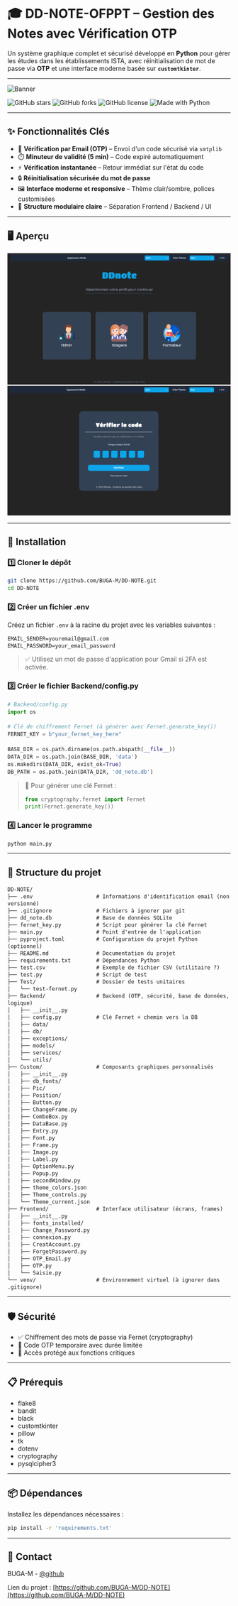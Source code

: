 # 🎓 DD-NOTE-OFPPT – Gestion des Notes avec Vérification OTP

Un système graphique complet et sécurisé développé en **Python** pour gérer les études dans les établissements ISTA, avec réinitialisation de mot de passe via **OTP** et une interface moderne basée sur **`customtkinter`**.

---

![Banner](./assets/banner.png)

![GitHub stars](https://img.shields.io/github/stars/BUGA-M/DD-NOTE?style=flat-square)
![GitHub forks](https://img.shields.io/github/forks/BUGA-M/DD-NOTE?style=flat-square)
![GitHub license](https://img.shields.io/github/license/BUGA-M/DD-NOTE?style=flat-square)
![Made with Python](https://img.shields.io/badge/Made%20with-Python-blue?style=flat-square)

---

## ✨ Fonctionnalités Clés

- 🔐 **Vérification par Email (OTP)** – Envoi d'un code sécurisé via `smtplib`
- ⏱️ **Minuteur de validité (5 min)** – Code expiré automatiquement
- ⚡ **Vérification instantanée** – Retour immédiat sur l'état du code
- 🔒 **Réinitialisation sécurisée du mot de passe**
- 🖼️ **Interface moderne et responsive** – Thème clair/sombre, polices customisées
- 🧩 **Structure modulaire claire** – Séparation Frontend / Backend / UI

---

## 🖥️ Aperçu

![Aperçu Acceuil](./Custom/pic/acc.png)
![Aperçu OTP](./Custom/pic/otp.png)

---

## 🚀 Installation

### 1️⃣ Cloner le dépôt
```bash
git clone https://github.com/BUGA-M/DD-NOTE.git
cd DD-NOTE
```

### 2️⃣ Créer un fichier .env
Créez un fichier `.env` à la racine du projet avec les variables suivantes :
```
EMAIL_SENDER=youremail@gmail.com
EMAIL_PASSWORD=your_email_password
```
> ✅ Utilisez un mot de passe d'application pour Gmail si 2FA est activée.

### 3️⃣ Créer le fichier Backend/config.py
```python
# Backend/config.py
import os

# Clé de chiffrement Fernet (à générer avec Fernet.generate_key())
FERNET_KEY = b"your_fernet_key_here"

BASE_DIR = os.path.dirname(os.path.abspath(__file__))
DATA_DIR = os.path.join(BASE_DIR, 'data')
os.makedirs(DATA_DIR, exist_ok=True)
DB_PATH = os.path.join(DATA_DIR, 'dd_note.db')
```

> 🔐 Pour générer une clé Fernet :
> ```python
> from cryptography.fernet import Fernet
> print(Fernet.generate_key())
> ```

### 4️⃣ Lancer le programme
```bash
python main.py
```

---

## 📁 Structure du projet

```
DD-NOTE/
├── .env                    # Informations d'identification email (non versionné)
├── .gitignore              # Fichiers à ignorer par git
├── dd_note.db              # Base de données SQLite
├── fernet_key.py           # Script pour générer la clé Fernet
├── main.py                 # Point d'entrée de l'application
├── pyproject.toml          # Configuration du projet Python (optionnel)
├── README.md               # Documentation du projet
├── requirements.txt        # Dépendances Python
├── test.csv                # Exemple de fichier CSV (utilitaire ?)
├── test.py                 # Script de test
├── Test/                   # Dossier de tests unitaires
│   └── test-fernet.py
├── Backend/                # Backend (OTP, sécurité, base de données, logique)
│   ├── __init__.py
│   ├── config.py           # Clé Fernet + chemin vers la DB
│   ├── data/
│   ├── db/
│   ├── exceptions/
│   ├── models/
│   ├── services/
│   └── utils/
├── Custom/                 # Composants graphiques personnalisés
│   ├── __init__.py
│   ├── db_fonts/
│   ├── Pic/
│   ├── Position/
│   ├── Button.py
│   ├── ChangeFrame.py
│   ├── ComboBox.py
│   ├── DataBase.py
│   ├── Entry.py
│   ├── Font.py
│   ├── Frame.py
│   ├── Image.py
│   ├── Label.py
│   ├── OptionMenu.py
│   ├── Popup.py
│   ├── secondWindow.py
│   ├── theme_colors.json
│   ├── Theme_controls.py
│   └── Theme_current.json
├── Frontend/               # Interface utilisateur (écrans, frames)
│   ├── __init__.py
│   ├── fonts_installed/
│   ├── Change_Password.py
│   ├── connexion.py
│   ├── CreatAccount.py
│   ├── ForgetPassword.py
│   ├── OTP_Email.py
│   ├── OTP.py
│   └── Saisie.py
└── venv/                   # Environnement virtuel (à ignorer dans .gitignore)

```

---

## 🛡️ Sécurité

- ✅ Chiffrement des mots de passe via Fernet (cryptography)
- 🔁 Code OTP temporaire avec durée limitée
- 🚫 Accès protégé aux fonctions critiques

---

## 📋 Prérequis

- flake8
- bandit
- black
- customtkinter
- pillow
- tk
- dotenv
- cryptography
- pysqlcipher3

---

## 📦 Dépendances

Installez les dépendances nécessaires :

```bash
pip install -r 'requirements.txt'
```

---

## 📧 Contact

BUGA-M - [@github](https://github.com/BUGA-M)

Lien du projet : [https://github.com/BUGA-M/DD-NOTE](https://github.com/BUGA-M/DD-NOTE)